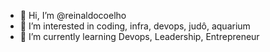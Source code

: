 - 👋 Hi, I’m @reinaldocoelho
- 👀 I’m interested in coding, infra, devops, judô, aquarium
- 🌱 I’m currently learning Devops, Leadership, Entrepreneur

<!---
reinaldocoelho/reinaldocoelho is a ✨ special ✨ repository because its `README.md` (this file) appears on your GitHub profile.
You can click the Preview link to take a look at your changes.
--->
